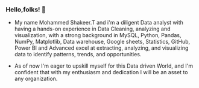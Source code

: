 ### Hello,folks! 👋

<!--
**shakeerth10/shakeerth10** is a ✨ _special_ ✨ repository because its `README.md` (this file) appears on your GitHub profile.

Here are some ideas to get you started:

- 🔭 I’m currently working on ...
- 🌱 I’m currently learning ...
- 👯 I’m looking to collaborate on ...
- 🤔 I’m looking for help with ...
- 💬 Ask me about ...
- 📫 How to reach me: ...
- 😄 Pronouns: ...
- ⚡ Fun fact: ...
-->
- My name Mohammed Shakeer.T and i'm a diligent Data analyst with having a hands-on experience in Data Cleaning, analyzing and visualization, with a strong background in MySQL, Python, Pandas, NumPy, Matplotlib, Data warehouse, Google sheets, Statistics, GitHub, Power BI and Advanced excel at extracting, analyzing, and visualizing data to identify patterns, trends, and opportunities.

- As of now I'm eager to upskill myself for this Data driven World, and I'm confident that with my enthusiasm and dedication I will be an asset to any organization.
